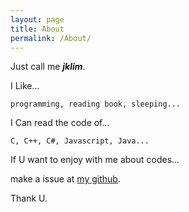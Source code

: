 ```yaml
---
layout: page
title: About
permalink: /About/
---
```


Just call me ***jklim***.

I Like...  

	programming, reading book, sleeping...  

I Can read the code of...  

	C, C++, C#, Javascript, Java...  

If U want to enjoy with me about codes...  

make a issue at [my github](https://github.com/jklim1253/jklim1253.github.io/issues).

Thank U.


